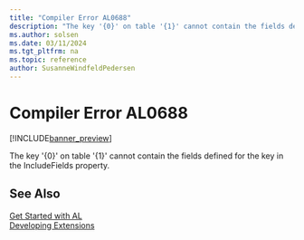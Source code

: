 ```yaml
---
title: "Compiler Error AL0688"
description: "The key '{0}' on table '{1}' cannot contain the fields defined for the key in the IncludeFields property."
ms.author: solsen
ms.date: 03/11/2024
ms.tgt_pltfrm: na
ms.topic: reference
author: SusanneWindfeldPedersen
---
```

[//]: # (START>DO_NOT_EDIT)
[//]: # (IMPORTANT:Do not edit any of the content between here and the END>DO_NOT_EDIT.)
[//]: # (Any modifications should be made in the .xml files in the ModernDev repo.)
# Compiler Error AL0688

[!INCLUDE[banner_preview](../includes/banner_preview.md)]

The key '{0}' on table '{1}' cannot contain the fields defined for the key in the IncludeFields property.


[//]: # (IMPORTANT: END>DO_NOT_EDIT)
## See Also  
[Get Started with AL](../devenv-get-started.md)  
[Developing Extensions](../devenv-dev-overview.md)  